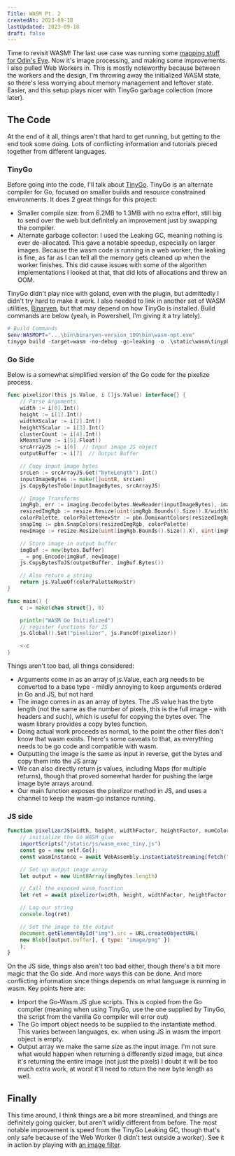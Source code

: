 ```yaml
---
Title: WASM Pt. 2
createdAt: 2023-09-18
lastUpdated: 2023-09-18
draft: false
---
```


Time to revisit WASM! The last use case was running some [mapping stuff for Odin's Eye](https://www.odinseye.cloud/musings/go_wasm_memory/).  Now it's image processing, and making some improvements. I also pulled Web Workers in.  This is mostly noteworthy because between the workers and the design, I'm throwing away the initialized WASM state, so there's less worrying about memory management and leftover state.  Easier, and this setup plays nicer with TinyGo garbage collection (more later).

## The Code
At the end of it all, things aren't that hard to get running, but getting to the end took some doing.  Lots of conflicting information and tutorials pieced together from different languages.

### TinyGo
Before going into the code, I'll talk about [TinyGo](https://tinygo.org/).  TinyGo is an alternate compiler for Go, focused on smaller builds and resource constrained environments.  It does 2 great things for this project:
- Smaller compile size: from 6.2MB to 1.3MB with no extra effort, still big to send over the web but definitely an improvement just by swapping the compiler.
- Alternate garbage collector: I used the Leaking GC, meaning nothing is ever de-allocated.  This gave a notable speedup, especially on larger images.  Because the wasm code is running in a web worker, the leaking is fine, as far as I can tell all the memory gets cleaned up when the worker finishes.  This did cause issues with some of the algorithm implementations I looked at that, that did lots of allocations and threw an OOM.

TinyGo didn't play nice with goland, even with the plugin, but admittedly I didn't try hard to make it work.  I also needed to link in another set of WASM utilities, [Binaryen](https://github.com/WebAssembly/binaryen), but that may depend on how TinyGo is installed.  Build commands are below (yeah, in Powershell, I'm giving it a try lately).

```powershell
# Build Commands
$env:WASMOPT="...\bin\binaryen-version_109\bin\wasm-opt.exe"
tinygo build -target=wasm -no-debug -gc=leaking -o .\static\wasm\tinypbn.wasm main.go
```

### Go Side
Below is a somewhat simplified version of the Go code for the pixelize process.

```go
func pixelizor(this js.Value, i []js.Value) interface{} {
    // Parse Arguments
    width := i[0].Int()
    height := i[1].Int()
    widthXScalar := i[2].Int()
    heightYScalar := i[3].Int()
    clusterCount := i[4].Int()
    kMeansTune := i[5].Float()
    srcArrayJS := i[6]  // Input image JS object
    outputBuffer := i[7]  // Output Buffer

    // Copy input image bytes
    srcLen := srcArrayJS.Get("byteLength").Int()
    inputImageBytes := make([]uint8, srcLen)
    js.CopyBytesToGo(inputImageBytes, srcArrayJS)

    // Image Transforms
    imgRgb, err := imaging.Decode(bytes.NewReader(inputImageBytes), imaging.AutoOrientation(true))
    resizedImgRgb := resize.Resize(uint(imgRgb.Bounds().Size().X/widthXScalar), uint(imgRgb.Bounds().Size().Y/heightYScalar), imgRgb, resize.NearestNeighbor)
    colorPalette, colorPaletteHexStr := pbn.DominantColors(resizedImgRgb, clusterCount, kMeansTune, false)
    snapImg := pbn.SnapColors(resizedImgRgb, colorPalette)
    newImage := resize.Resize(uint(imgRgb.Bounds().Size().X), uint(imgRgb.Bounds().Size().Y), snapImg, resize.NearestNeighbor)

    // Store image in output buffer
    imgBuf := new(bytes.Buffer)
    _ = png.Encode(imgBuf, newImage)
    js.CopyBytesToJS(outputBuffer, imgBuf.Bytes())

    // Also return a string
    return js.ValueOf(colorPaletteHexStr)
}

func main() {
    c := make(chan struct{}, 0)

    println("WASM Go Initialized")
    // register functions for JS
    js.Global().Set("pixelizor", js.FuncOf(pixelizor))

    <-c
}
```

Things aren't too bad, all things considered:
- Arguments come in as an array of js.Value, each arg needs to be converted to a base type - mildly annoying to keep arguments ordered in Go and JS, but not hard
- The image comes in as an array of bytes.  The JS value has the byte length (not the same as the number of pixels, this is the full image - with headers and such), which is useful for copying the bytes over.  The wasm library provides a copy bytes function.
- Doing actual work proceeds as normal, to the point the other files don't know that wasm exists.  There's some caveats to that, as everything needs to be go code and compatible with wasm.
- Outputting the image is the same as input in reverse, get the bytes and copy them into the JS array
- We can also directly return js values, including Maps (for multiple returns), though that proved somewhat harder for pushing the large image byte arrays around.
- Our main function exposes the pixelizor method in JS, and uses a channel to keep the wasm-go instance running.

### JS side
```js
function pixelizorJS(width, height, widthFactor, heightFactor, numColors, kMeansTune, imgBytes) {
    // initialize the Go WASM glue
    importScripts("/static/js/wasm_exec_tiny.js")
    const go = new self.Go();
    const wasmInstance = await WebAssembly.instantiateStreaming(fetch("/static/wasm/tinypbn.wasm"), go.importObject);

    // Set up output image array
    let output = new Uint8Array(imgBytes.length)

    // Call the exposed wasm function
    let ret = await pixelizor(width, height, widthFactor, heightFactor, numColors, kMeansTune, imgBytes, output);

    // Log our string
    console.log(ret)

    // Set the image to the output
    document.getElementById("img").src = URL.createObjectURL(
    new Blob([output.buffer], { type: "image/png" })
    );
}
```

On the JS side, things also aren't too bad either, though there's a bit more magic that the Go side.  And more ways this can be done.  And more conflicting information since things depends on what language is running in wasm.  Key points here are:
- Import the Go-Wasm JS glue scripts.  This is copied from the Go compiler (meaning when using TinyGo, use the one supplied by TinyGo, the script from the vanilla Go compiler will error out)
- The Go import object needs to be supplied to the instantiate method.  This varies between languages, ex. when using JS in wasm the import object is empty.
- Output array we make the same size as the input image.  I'm not sure what would happen when returning a differently sized image, but since it's returning the entire image (not just the pixels) I doubt it will be too much extra work, at worst it'll need to return the new byte length as well.


## Finally
This time around, I think things are a bit more streamlined, and things are definitely going quicker, but aren't wildly different from before.  The most notable improvement is speed from the TinyGo Leaking GC, though that's only safe because of the Web Worker (I didn't test outside a worker).  See it in action by playing with [an image filter](https://pixel.cliftbar.site/).